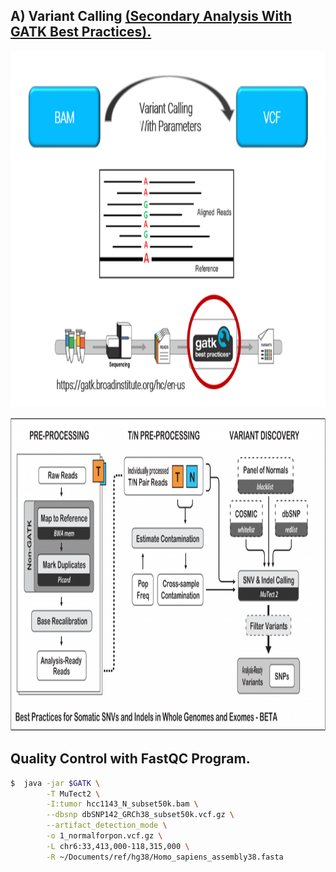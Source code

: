 ## A) Variant Calling [(Secondary Analysis With GATK Best Practices).](https://gatk.broadinstitute.org/hc/en-us)

<p align="center">
  <img width="865" height="570" src="https://github.com/jongtaek-kim/Bioinformatics-For-Molecular-Pathologist/blob/17933481f55b0544350693bbf6cfc0cc2453214a/docs/images/variantcall.png">
</p>

<p align="center">
  <img width="872" height="501" src="https://github.com/jongtaek-kim/Bioinformatics-For-Molecular-Pathologist/blob/2cadd7d5587027e943e3730669fc38d57385cc43/docs/images/Variant_Call_Best_Practices.png">
</p>

## Quality Control with FastQC Program.
```bash
$  java -jar $GATK \
        -T MuTect2 \
        -I:tumor hcc1143_N_subset50k.bam \
        --dbsnp dbSNP142_GRCh38_subset50k.vcf.gz \
        --artifact_detection_mode \
        -o 1_normalforpon.vcf.gz \
        -L chr6:33,413,000-118,315,000 \
        -R ~/Documents/ref/hg38/Homo_sapiens_assembly38.fasta
```
&nbsp; 
